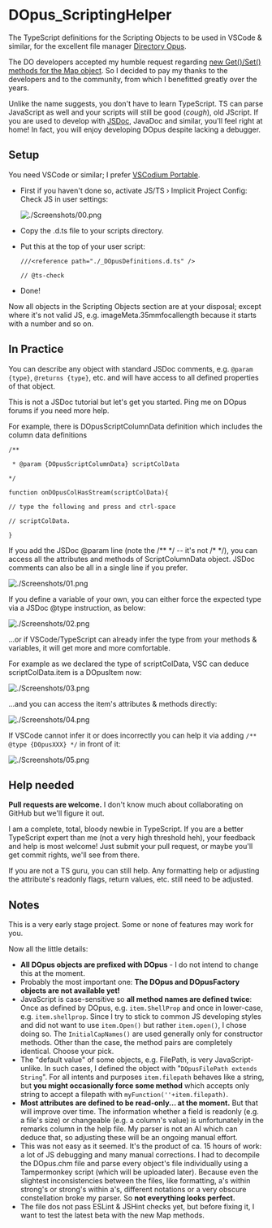 # DOpus_ScriptingHelper

The TypeScript definitions for the Scripting Objects to be used in VSCode & similar, for the excellent file manager [Directory Opus](https://www.gpsoft.com.au/).

The DO developers accepted my humble request regarding [new Get()/Set() methods for the Map object](https://resource.dopus.com/t/set-method-for-map/37775/2). So I decided to pay my thanks to the developers and to the community, from which I benefitted greatly over the years.

Unlike the name suggests, you don't have to learn TypeScript. TS can parse JavaScript as well and your scripts will still be good (*cough*), old JScript. If you are used to develop with [JSDoc](https://jsdoc.app/), JavaDoc and similar, you'll feel right at home! In fact, you will enjoy developing DOpus despite lacking a debugger.

## Setup

You need VSCode or similar; I prefer [VSCodium Portable](https://portapps.io/app/vscodium-portable/).

* First if you haven't done so, activate JS/TS › Implicit Project Config: Check JS in user settings:

  ![./Screenshots/00.png](./Screenshots/00.png)

* Copy the .d.ts file to your scripts directory.

* Put this at the top of your user script:

  `///<reference path="./_DOpusDefinitions.d.ts" />`

  `// @ts-check`

* Done!

Now all objects in the Scripting Objects section are at your disposal; except where it's not valid JS, e.g. imageMeta.35mmfocallength because it starts with a number and so on.

## In Practice

You can describe any object with standard JSDoc comments, e.g. `@param {type}`, `@returns {type}`, etc. and will have access to all defined properties of that object.

This is not a JSDoc tutorial but let's get you started. Ping me on DOpus forums if you need more help.

For example, there is DOpusScriptColumnData definition which includes the column data definitions

`/**`

` * @param {DOpusScriptColumnData} scriptColData`

 `*/`

`function onDOpusColHasStream(scriptColData){`

`// type the following and press and ctrl-space`

`// scriptColData.`

`}`

If you add the JSDoc @param line (note the /** */ -- it's not /\* */), you can access all the attributes and methods of ScriptColumnData object. JSDoc comments can also be all in a single line if you prefer.

![./Screenshots/01.png](./Screenshots/01.png)



If you define a variable of your own, you can either force the expected type via a JSDoc @type instruction, as below:

![./Screenshots/02.png](./Screenshots/02.png)

...or if VSCode/TypeScript can already infer the type from your methods & variables, it will get more and more comfortable.

For example as we declared the type of scriptColData, VSC can deduce scriptColData.item is a DOpusItem now:

![./Screenshots/03.png](./Screenshots/03.png)

...and you can access the item's attributes & methods directly:

![./Screenshots/04.png](./Screenshots/04.png)



If VSCode cannot infer it or does incorrectly you can help it via adding `/** @type {DOpusXXX} */` in front of it:

![./Screenshots/05.png](./Screenshots/05.png)





## Help needed

**Pull requests are welcome.** I don't know much about collaborating on GitHub but we'll figure it out.

I am a complete, total, bloody newbie in TypeScript. If you are a better TypeScript expert than me (not a very high threshold heh), your feedback and help is most welcome! Just submit your pull request, or maybe you'll get commit rights, we'll see from there.

If you are not a TS guru, you can still help. Any formatting help or adjusting the attribute's readonly flags, return values, etc. still need to be adjusted.

## Notes

This is a very early stage project. Some or none of features may work for you.

Now all the little details:

* **All DOpus objects are prefixed with DOpus** - I do not intend to change this at the moment.
* Probably the most important one: **The DOpus and DOpusFactory objects are not available yet!**
* JavaScript is case-sensitive so **all method names are defined twice**: Once as defined by DOpus, e.g. `item.ShellProp` and once in lower-case, e.g. `item.shellprop`. Since I try to stick to common JS developing styles and did not want to use `item.Open()` but rather `item.open()`, I chose doing so. The `InitialCapNames()` are used generally only for constructor methods. Other than the case, the method pairs are completely identical. Choose your pick.
* The "default value" of some objects, e.g. FilePath, is very JavaScript-unlike. In such cases, I defined the object with "`DOpusFilePath extends String`". For all intents and purposes `item.filepath` behaves like a string, but **you might occasionally force some method** which accepts only string to accept a filepath with `myFunction(''+item.filepath)`.
* **Most attributes are defined to be read-only... at the moment.** But that will improve over time. The information whether a field is readonly (e.g. a file's size) or changeable (e.g. a column's value) is unfortunately in the remarks column in the help file. My parser is not an AI which can deduce that, so adjusting these will be an ongoing manual effort.
* This was not easy as it seemed. It's the product of ca. 15 hours of work: a lot of JS debugging and many manual corrections. I had to decompile the DOpus.chm file and parse every object's file individually using a Tampermonkey script (which will be uploaded later). Because even the slightest inconsistencies between the files, like formatting, a's within strong's or strong's within a's, different notations or a very obscure constellation broke my parser. So **not everything looks perfect.**
* The file dos not pass ESLint & JSHint checks yet, but before fixing it, I want to test the latest beta with the new Map methods.
